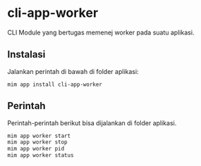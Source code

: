 # cli-app-worker

CLI Module yang bertugas memenej worker pada suatu aplikasi.

## Instalasi

Jalankan perintah di bawah di folder aplikasi:

```
mim app install cli-app-worker
```

## Perintah

Perintah-perintah berikut bisa dijalankan di folder aplikasi.

```bash
mim app worker start
mim app worker stop
mim app worker pid
mim app worker status
```
